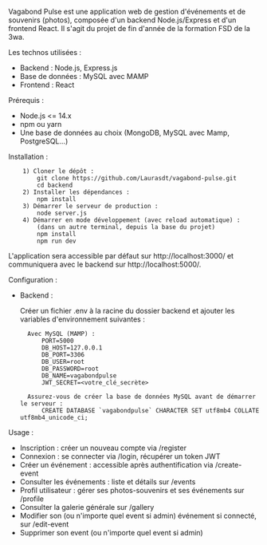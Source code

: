 Vagabond Pulse est une application web de gestion d'événements et de souvenirs (photos), composée d'un backend Node.js/Express et d'un frontend React. Il s'agit du projet de fin d'année de la formation FSD de la 3wa.

Les technos utilisées :

- Backend : Node.js, Express.js
- Base de données : MySQL avec MAMP
- Frontend : React

Prérequis :

- Node.js <= 14.x
- npm ou yarn
- Une base de données au choix (MongoDB, MySQL avec Mamp, PostgreSQL...)

Installation :

        1) Cloner le dépôt :
            git clone https://github.com/Laurasdt/vagabond-pulse.git
            cd backend
        2) Installer les dépendances :
            npm install
        3) Démarrer le serveur de production :
            node server.js
        4) Démarrer en mode développement (avec reload automatique) :
            (dans un autre terminal, depuis la base du projet)
            npm install
            npm run dev

L'application sera accessible par défaut sur http://localhost:3000/ et communiquera avec le backend sur http://localhost:5000/.

Configuration :

- Backend :

  Créer un fichier .env à la racine du dossier backend et ajouter les variables d'environnement suivantes :

        Avec MySQL (MAMP) :
            PORT=5000
            DB_HOST=127.0.0.1
            DB_PORT=3306
            DB_USER=root
            DB_PASSWORD=root
            DB_NAME=vagabondpulse
            JWT_SECRET=<votre_clé_secrète>

        Assurez-vous de créer la base de données MySQL avant de démarrer le serveur :
            CREATE DATABASE `vagabondpulse` CHARACTER SET utf8mb4 COLLATE utf8mb4_unicode_ci;

Usage :

- Inscription : créer un nouveau compte via /register
- Connexion : se connecter via /login, récupérer un token JWT
- Créer un événement : accessible après authentification via /create-event
- Consulter les événements : liste et détails sur /events
- Profil utilisateur : gérer ses photos-souvenirs et ses événements sur /profile
- Consulter la galerie générale sur /gallery
- Modifier son (ou n'importe quel event si admin) événement si connecté, sur /edit-event
- Supprimer son event (ou n'importe quel event si admin)
